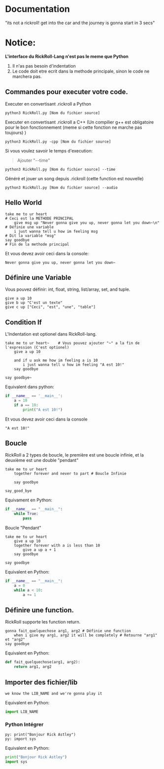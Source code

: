 # Documentation
"its not a rickroll! get into the car and the journey is gonna start in 3 secs"

# Notice:
**L'interface du RickRoll-Lang n'est pas le meme que Python**
1. Il n'as pas besoin d'indentation
2. Le code doit etre ecrit dans la methode principale, sinon le code ne marchera pas.

## Commandes pour executer votre code.
Executer en convertisant .rickroll a Python
```
python3 RickRoll.py [Nom du fichier source]
```
Executer en convertisant .rickroll a C++ (Un compilier g++ est obligatoire pour le bon fonctionnement (meme si cette fonction ne marche pas toujours) )
```
python3 RickRoll.py -cpp [Nom du fichier source]
```
Si vous voulez savoir le temps d'execution:
> Ajouter "--time"
```
python3 RickRoll.py [Nom du fichier source] --time
```
Généré et jouer un song depuis .rickroll (cette function est nouvelle)
```
python3 RickRoll.py [Nom du fichier source] --audio
```

## Hello World
```
take me to ur heart                                                    # Ceci est la METHODE PRINCIPAL
    give msg up "Never gonna give you up, never gonna let you down~\n" # Définie une variable
    i just wanna tell u how im feeling msg                             # Dit la variable "msg"
say goodbye                                                            # Fin de la methode principal
```
Et vous devez avoir ceci dans la console:
```
Never gonna give you up, never gonna let you down~
```

## Définire une Variable
Vous pouvez définir: int, float, string, list/array, set, and tuple.
```
give a up 10
give b up "C'est un texte"
give c up ["Ceci", "est", "une", "table"]

```

## Condition If
L'Indentation est optionel dans RickRoll-lang.
```
take me to ur heart~    # Vous pouvez ajouter "~" a la fin de l'expression (C'est optionel)
    give a up 10

    and if u ask me how im feeling a is 10
        i just wanna tell u how im feeling "A est 10!"
    say goodbye

say goodbye~
```
Equivalent dans python:
```python
if __name__ == '__main__':
    a = 10
    if a == 10:
        print("A est 10!")

```

Et vous devez avoir ceci dans la console
```
"A est 10!"
```

## Boucle
RickRoll a 2 types de boucle, le première est une boucle infinie, et la deuxième est une double "pendant"
```
take me to ur heart
    together forever and never to part # Boucle Infinie

    say goodbye

say_good_bye
```
Equivament en Python:
```Python
if __name__ == "__main__":
    while True:
        pass
```
Boucle "Pendant"
```
take me to ur heart
    give a up 10
    together forever with a is less than 10
        give a up a + 1
    say goodbye

say goodbye
```
Equivalent en Python:
```python
if __name__ == "__main__":
    a = 0
    while a < 10:
        a += 1

```

## Définire une function.
RickRoll supporte les function return.
```
gonna fait_quelquechose arg1, arg2 # Définie une function
    when i give my arg1, arg2 it will be completely # Retourne "arg1" et "arg2"
say goodbye
```
Equivalent en Python:
```python
def fait_quelquechose(arg1, arg2):
    return arg1, arg2
```

## Importer des fichier/lib
```
we know the LIB_NAME and we're gonna play it
```
Equivalent en Python:
```python
import LIB_NAME
```

### Python Intégrer
```
py: print("Bonjour Rick Astley")
py: import sys
```
Equivalent en Python:
```python
print("Bonjour Rick Astley")
import sys
```
